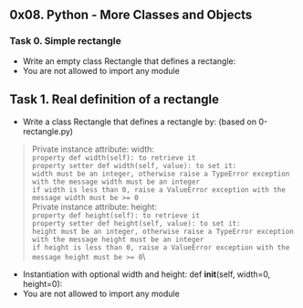 ## 0x08. Python - More Classes and Objects

### Task 0. Simple rectangle
- Write an empty class Rectangle that defines a rectangle:
- You are not allowed to import any module

## Task 1. Real definition of a rectangle
- Write a class Rectangle that defines a rectangle by: (based on 0-rectangle.py)
> Private instance attribute: width:\
``` property def width(self): to retrieve it ```\
``` property setter def width(self, value): to set it: ```\
``` width must be an integer, otherwise raise a TypeError exception with the message width must be an integer ```\
``` if width is less than 0, raise a ValueError exception with the message width must be >= 0 ```\
> Private instance attribute: height:\
``` property def height(self): to retrieve it ```\
``` property setter def height(self, value): to set it: ```\
``` height must be an integer, otherwise raise a TypeError exception with the message height must be an integer ```\
``` if height is less than 0, raise a ValueError exception with the message height must be >= 0 ```\
- Instantiation with optional width and height: def __init__(self, width=0, height=0):
- You are not allowed to import any module

